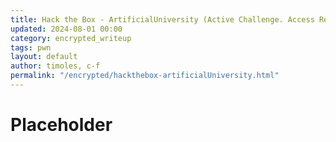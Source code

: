 ```yaml
---
title: Hack the Box - ArtificialUniversity (Active Challenge. Access Requires Flag)
updated: 2024-08-01 00:00
category: encrypted_writeup
tags: pwn
layout: default
author: timoles, c-f
permalink: "/encrypted/hackthebox-artificialUniversity.html"
---
```


# Placeholder
